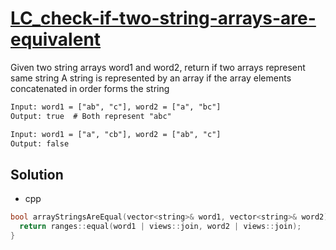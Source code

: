 # [LC_check-if-two-string-arrays-are-equivalent](https://leetcode.com/problems/check-if-two-string-arrays-are-equivalent)

Given two string arrays word1 and word2, return if two arrays represent same string
A string is represented by an array if the array elements concatenated in order forms the string


```txt
Input: word1 = ["ab", "c"], word2 = ["a", "bc"]
Output: true  # Both represent "abc"

Input: word1 = ["a", "cb"], word2 = ["ab", "c"]
Output: false
```

## Solution

* cpp

```cpp
bool arrayStringsAreEqual(vector<string>& word1, vector<string>& word2) {
  return ranges::equal(word1 | views::join, word2 | views::join);
}
```
